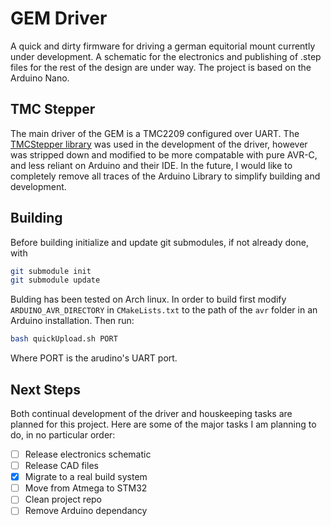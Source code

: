 # GEM Driver

A quick and dirty firmware for driving a german equitorial mount currently under development. A schematic for the electronics and publishing of .step files for the rest of the design are under way. The project is based on the Arduino Nano.

## TMC Stepper

The main driver of the GEM is a TMC2209 configured over UART. The [TMCStepper library](https://github.com/teemuatlut/TMCStepper/tree/master) was used in the development of the driver, however was stripped down and modified to be more compatable with pure AVR-C, and less reliant on Arduino and their IDE. In the future, I would like to completely remove all traces of the Arduino Library to simplify building and development.

## Building

Before building initialize and update git submodules, if not already done, with

```zsh
git submodule init
git submodule update
```

Bulding has been tested on Arch linux. In order to build first modify `ARDUINO_AVR_DIRECTORY` in `CMakeLists.txt` to the path of the `avr` folder in an Arduino installation. Then run:

```zsh
bash quickUpload.sh PORT
```

Where PORT is the arudino's UART port.

## Next Steps

Both continual development of the driver and houskeeping tasks are planned for this project. Here are some of the major tasks I am planning to do, in no particular order:

 - [ ] Release electronics schematic
 - [ ] Release CAD files
 - [x] Migrate to a real build system
 - [ ] Move from Atmega to STM32
 - [ ] Clean project repo
 - [ ] Remove Arduino dependancy